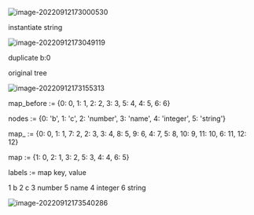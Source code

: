 



![image-20220912173000530](/home/heinz/snap/typora/72/.config/Typora/typora-user-images/image-20220912173000530.png)

instantiate string



![image-20220912173049119](/home/heinz/snap/typora/72/.config/Typora/typora-user-images/image-20220912173049119.png)

duplicate b:0



original tree

![image-20220912173155313](/home/heinz/snap/typora/72/.config/Typora/typora-user-images/image-20220912173155313.png)



map_before := {0: 0, 1: 1, 2: 2, 3: 3, 5: 4, 4: 5, 6: 6}

nodes := {0: 'b', 1: 'c', 2: 'number', 3: 'name', 4: 'integer', 5: 'string'}

map_ := {0: 0, 1: 1, 7: 2, 2: 3, 3: 4, 8: 5, 9: 6, 4: 7, 5: 8, 10: 9, 11: 10, 6: 11, 12: 12}

map := {1: 0, 2: 1, 3: 2, 5: 3, 4: 4, 6: 5}

labels :=    map key, value

1 b
2 c
3 number
5 name
4 integer
6 string

![image-20220912173540286](/home/heinz/snap/typora/72/.config/Typora/typora-user-images/image-20220912173540286.png)



